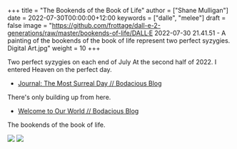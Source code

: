+++
title = "The Bookends of the Book of Life"
author = ["Shane Mulligan"]
date = 2022-07-30T00:00:00+12:00
keywords = ["dalle", "melee"]
draft = false
image = "https://github.com/frottage/dall-e-2-generations/raw/master/bookends-of-life/DALL·E 2022-07-30 21.41.51 - A painting of the bookends of the book of life represent two perfect syzygies. Digital Art.jpg"
weight = 10
+++

Two perfect syzygies on each end of July
At the second half of 2022.
I entered Heaven on the perfect day.

-   [Journal: The Most Surreal Day // Bodacious Blog](https://mullikine.github.io/posts/the-most-surreal-day/)

There's only building up from here.

-   [Welcome to Our World // Bodacious Blog](https://mullikine.github.io/posts/welcome-to-our-world/)

The bookends of the book of life.

![](https://github.com/frottage/dall-e-2-generations/raw/master/bookends-of-life/DALL%C2%B7E%202022-07-30%2021.41.51%20-%20A%20painting%20of%20the%20bookends%20of%20the%20book%20of%20life%20represent%20two%20perfect%20syzygies.%20Digital%20Art.jpg)
![](https://github.com/frottage/dall-e-2-generations/raw/master/bookends-of-life/DALL%C2%B7E%202022-07-30%2021.42.28%20-%20The%20bookends%20of%20the%20book%20of%20life.%20Digital%20Art.jpg)
